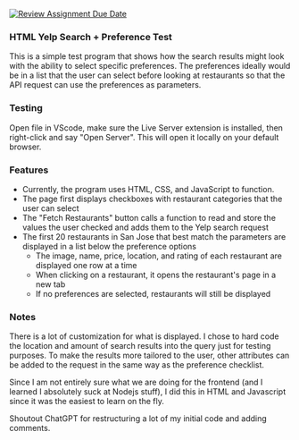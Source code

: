 [![Review Assignment Due Date](https://classroom.github.com/assets/deadline-readme-button-22041afd0340ce965d47ae6ef1cefeee28c7c493a6346c4f15d667ab976d596c.svg)](https://classroom.github.com/a/Qo7P6ILb)

### HTML Yelp Search + Preference Test
This is a simple test program that shows how the search results might look with the ability to select specific preferences.
The preferences ideally would be in a list that the user can select before looking at restaurants so that the API request can use the preferences as parameters.

### Testing
Open file in VScode, make sure the Live Server extension is installed, then right-click and say "Open Server". This will open it locally on your default browser.

### Features
* Currently, the program uses HTML, CSS, and JavaScript to function.
* The page first displays checkboxes with restaurant categories that the user can select
* The "Fetch Restaurants" button calls a function to read and store the values the user checked and adds them to the Yelp search request
* The first 20 restaurants in San Jose that best match the parameters are displayed in a list below the preference options
    * The image, name, price, location, and rating of each restaurant are displayed one row at a time
    * When clicking on a restaurant, it opens the restaurant's page in a new tab
    * If no preferences are selected, restaurants will still be displayed

### Notes
There is a lot of customization for what is displayed. I chose to hard code the location and amount of search results into the query just for testing purposes. To make the results more tailored to the user, other attributes can be added to the request in the same way as the preference checklist.

Since I am not entirely sure what we are doing for the frontend (and I learned I absolutely suck at Nodejs stuff), I did this in HTML and Javascript since it was the easiest to learn on the fly.

Shoutout ChatGPT for restructuring a lot of my initial code and adding comments.

